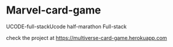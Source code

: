# Marvel-card-game
UCODE-full-stackUcode half-marathon Full-stack

check the project at https://multiverse-card-game.herokuapp.com
